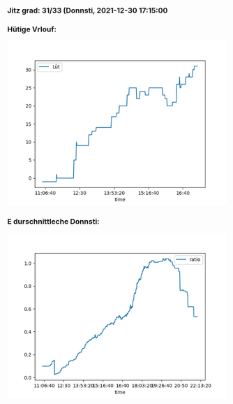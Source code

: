 ### Jitz grad: 31/33 (Donnsti, 2021-12-30 17:15:00

### Hütige Vrlouf:
![Graph](Today.png)

### E durschnittleche Donnsti:
![Graph](Donnsti.png)